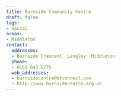 ```yaml
---
title: Burnside Community Centre
draft: false
tags:
- Social
areas:
- Middleton
contact:
  addresses:
  - Burnside Crescent  Langley  Middleton
  phone:
  - 0161 643 5775
  web_addresses:
  - burnsidecentre@btconnect.com
  - http://www.burnsidecentre.org.uk
---
```

